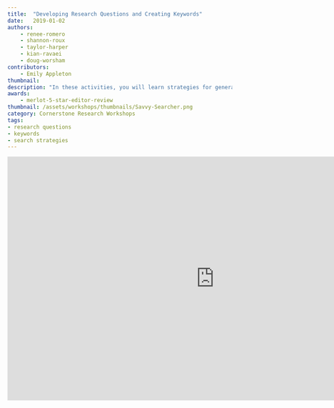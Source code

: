 ```yaml
---
title:  "Developing Research Questions and Creating Keywords"
date:   2019-01-02
authors:
    - renee-romero
    - shannon-roux
    - taylor-harper
    - kian-ravaei
    - doug-worsham
contributors:
    - Emily Appleton
thumbnail: 
description: "In these activities, you will learn strategies for generating research questions and turning those questions into keywords. Coming up with keywords will help you craft more effective searches!"
awards:
    - merlot-5-star-editor-review
thumbnail: /assets/workshops/thumbnails/Savvy-Searcher.png
category: Cornerstone Research Workshops
tags:
- research questions
- keywords
- search strategies
---
```

<iframe src="https://ccle.ucla.edu/mod/hvp/embed.php?id=2242526" width="926" height="546" frameborder="0" allowfullscreen="allowfullscreen"></iframe><script src="https://ccle.ucla.edu/mod/hvp/library/js/h5p-resizer.js" charset="UTF-8"></script>
